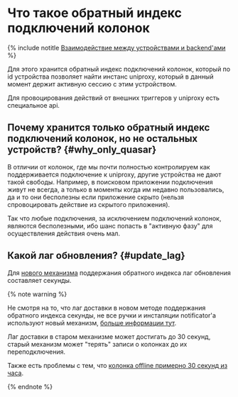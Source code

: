 # Что такое обратный индекс подключений колонок

{% include notitle [Взаимодействие между устройствами и backend'ами](../common/_includes/interaction_between_devices_and_backends.md) %}

Для этого хранится обратный индекс подключений колонок, который по id устройства позволяет найти инстанс uniproxy, который в данный момент держит активную сессию с этим устройством.

Для провоцирования действий от внешних триггеров у uniproxy есть специальное api.

## Почему хранится только обратный индекс подключений колонок, но не остальных устройств? {#why_only_quasar}

В отличии от колонок, где мы почти полностью контролируем как поддерживается подключение к uniproxy, другие устройства не дают такой свободы.
Например, в поисковом приложении подключения живут не всегда, а только в моменты когда им недавно пользовались, да и то они бесполезны если приложение скрыто (нельзя спровоцировать действие из скрытого приложения).

Так что любые подключения, за исключением подключений колонок, являются бесполезными, ибо шанс попасть в "активную фазу" для осуществления действия очень мал.

## Какой лаг обновления? {#update_lag}

Для [нового механизма](https://docs.yandex-team.ru/alice-matrix/pages/notificator/connections_inverted_index/implementation#new_mechanism) поддержания обратного индекса лаг обновления составляет секунды.

{% note warning %}

Не смотря на то, что лаг доставки в новом методе поддержания обратного индекса секунды, не все ручки и инсталяции notificator'а используют новый механизм, [больше информации тут](https://docs.yandex-team.ru/alice-matrix/pages/notificator/connections_inverted_index/implementation#new_mechanism_limitations).

Лаг доставки в старом механизме может достигать до 30 секунд, старый механизм может "терять" записи о колонках до их переподключения.

Также есть проблемы с тем, что [колонка offline примерно 30 секунд из часа](https://st.yandex-team.ru/SK-5866#61e80095adffd45227209348).

{% endnote %}
